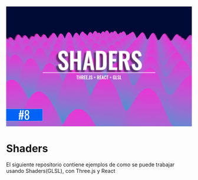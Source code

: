 ![Cover](./cover.png)
# Shaders
El siguiente repositorio contiene ejemplos de como se puede trabajar usando Shaders(GLSL), con Three.js y React

